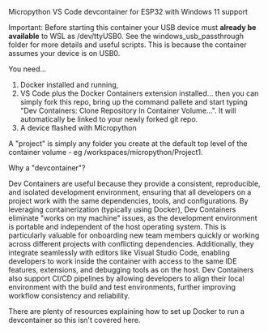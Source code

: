Micropython VS Code devcontainer for ESP32 with Windows 11 support

Important: Before starting this container your USB device must **already be available** to WSL as /dev/ttyUSB0. See the windows_usb_passthrough folder for more details and useful scripts. This is because the container assumes your device is on USB0. 

You need...
1. Docker installed and running, 
2. VS Code plus the Docker Containers extension installed...
 then you can simply fork this repo, bring up the command pallete and start typing "Dev Containers: Clone Repository In Container Volume...". It will automatically be linked to your newly forked git repo.
 3. A device flashed with Micropython

A "project" is simply any folder you create at the default top level of the container volume - eg /workspaces/micropython/Project1.

Why a "devcontainer"?

Dev Containers are useful because they provide a consistent, reproducible, and isolated development environment, ensuring that all developers on a project work with the same dependencies, tools, and configurations. By leveraging containerization (typically using Docker), Dev Containers eliminate "works on my machine" issues, as the development environment is portable and independent of the host operating system. This is particularly valuable for onboarding new team members quickly or working across different projects with conflicting dependencies. Additionally, they integrate seamlessly with editors like Visual Studio Code, enabling developers to work inside the container with access to the same IDE features, extensions, and debugging tools as on the host. Dev Containers also support CI/CD pipelines by allowing developers to align their local environment with the build and test environments, further improving workflow consistency and reliability.

There are plenty of resources explaining how to set up Docker to run a devcontainer so this isn't covered here.
